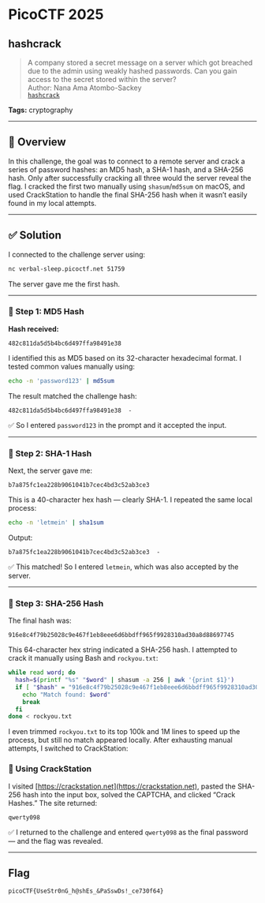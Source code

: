 # PicoCTF 2025

## hashcrack

> A company stored a secret message on a server which got breached due to the admin using weakly hashed passwords. Can you gain access to the secret stored within the server?  
> Author: Nana Ama Atombo-Sackey  
> [`hashcrack`](hashcrack)

**Tags:** cryptography

---

## 🧾 Overview

In this challenge, the goal was to connect to a remote server and crack a series of password hashes: an MD5 hash, a SHA-1 hash, and a SHA-256 hash. Only after successfully cracking all three would the server reveal the flag. I cracked the first two manually using `shasum`/`md5sum` on macOS, and used CrackStation to handle the final SHA-256 hash when it wasn’t easily found in my local attempts.

---

## ✅ Solution

I connected to the challenge server using:

```bash
nc verbal-sleep.picoctf.net 51759
```

The server gave me the first hash.

---

### 🔐 Step 1: MD5 Hash

**Hash received:**
```
482c811da5d5b4bc6d497ffa98491e38
```

I identified this as MD5 based on its 32-character hexadecimal format. I tested common values manually using:

```bash
echo -n 'password123' | md5sum
```

The result matched the challenge hash:

```
482c811da5d5b4bc6d497ffa98491e38  -
```

✅ So I entered `password123` in the prompt and it accepted the input.

---

### 🔐 Step 2: SHA-1 Hash

Next, the server gave me:

```
b7a875fc1ea228b9061041b7cec4bd3c52ab3ce3
```

This is a 40-character hex hash — clearly SHA-1. I repeated the same local process:

```bash
echo -n 'letmein' | sha1sum
```

Output:

```
b7a875fc1ea228b9061041b7cec4bd3c52ab3ce3  -
```

✅ This matched! So I entered `letmein`, which was also accepted by the server.

---

### 🔐 Step 3: SHA-256 Hash

The final hash was:

```
916e8c4f79b25028c9e467f1eb8eee6d6bbdff965f9928310ad30a8d88697745
```

This 64-character hex string indicated a SHA-256 hash. I attempted to crack it manually using Bash and `rockyou.txt`:

```bash
while read word; do
  hash=$(printf "%s" "$word" | shasum -a 256 | awk '{print $1}')
  if [ "$hash" = "916e8c4f79b25028c9e467f1eb8eee6d6bbdff965f9928310ad30a8d88697745" ]; then
    echo "Match found: $word"
    break
  fi
done < rockyou.txt
```

I even trimmed `rockyou.txt` to its top 100k and 1M lines to speed up the process, but still no match appeared locally. After exhausting manual attempts, I switched to CrackStation:

### 🔎 Using CrackStation

I visited [https://crackstation.net](https://crackstation.net), pasted the SHA-256 hash into the input box, solved the CAPTCHA, and clicked “Crack Hashes.” The site returned:

```
qwerty098
```

✅ I returned to the challenge and entered `qwerty098` as the final password — and the flag was revealed.

---

## Flag

```
picoCTF{UseStr0nG_h@shEs_&PaSswDs!_ce730f64}
```
